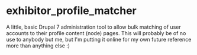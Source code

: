 # exhibitor_profile_matcher
A little, basic Drupal 7 administration tool to allow bulk matching of user accounts to their profile content (node) pages. This will probably be of no use to anybody but me, but I'm putting it online for my own future reference more than anything else :)
